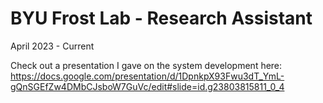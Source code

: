 # BYU Frost Lab  - Research Assistant  
April 2023 - Current

Check out a presentation I gave on the system development here: https://docs.google.com/presentation/d/1DpnkpX93Fwu3dT_YmL-gQnSGEfZw4DMbCJsboW7GuVc/edit#slide=id.g23803815811_0_4
